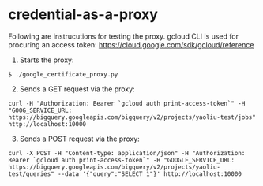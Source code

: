 # credential-as-a-proxy

Following are instrucutions for testing the proxy. gcloud CLI is used for procuring an access token: https://cloud.google.com/sdk/gcloud/reference

1. Starts the proxy:
```console
$ ./google_certificate_proxy.py
```

2. Sends a GET request via the proxy:
```console
curl -H "Authorization: Bearer `gcloud auth print-access-token`" -H "GOOG_SERVICE_URL: https://bigquery.googleapis.com/bigquery/v2/projects/yaoliu-test/jobs" http://localhost:10000
```

3. Sends a POST request via the proxy:
```console
curl -X POST -H "Content-type: application/json" -H "Authorization: Bearer `gcloud auth print-access-token`" -H "GOOGLE_SERVICE_URL: https://bigquery.googleapis.com/bigquery/v2/projects/yaoliu-test/queries" --data '{"query":"SELECT 1"}' http://localhost:10000
```